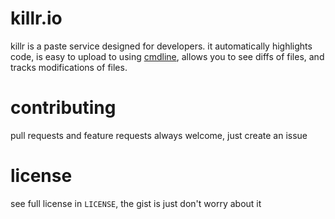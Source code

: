 killr.io
===

killr is a paste service designed for developers. it automatically highlights code, is easy to upload to using [cmdline](https://github.com/whackashoe/killr-cmdline), allows you to see diffs of files, and tracks modifications of files.

contributing
===

pull requests and feature requests always welcome, just create an issue

license
===

see full license in `LICENSE`, the gist is just don't worry about it
